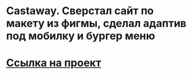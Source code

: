 # Castaway. Сверстал сайт по макету из фигмы, сделал адаптив под мобилку и бургер меню
# [Ссылка на проект](https://zscastaway.netlify.app/)
